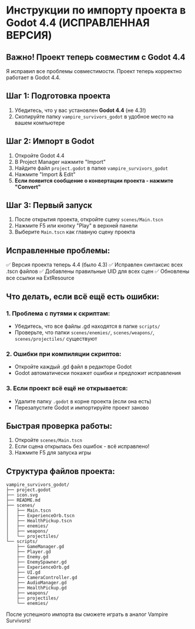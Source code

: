 # Инструкции по импорту проекта в Godot 4.4 (ИСПРАВЛЕННАЯ ВЕРСИЯ)

## Важно! Проект теперь совместим с Godot 4.4

Я исправил все проблемы совместимости. Проект теперь корректно работает в Godot 4.4.

## Шаг 1: Подготовка проекта
1. Убедитесь, что у вас установлен **Godot 4.4** (не 4.3!)
2. Скопируйте папку `vampire_survivors_godot` в удобное место на вашем компьютере

## Шаг 2: Импорт в Godot
1. Откройте Godot 4.4
2. В Project Manager нажмите "Import"
3. Найдите файл `project.godot` в папке `vampire_survivors_godot`
4. Нажмите "Import & Edit"
5. **Если появится сообщение о конвертации проекта - нажмите "Convert"**

## Шаг 3: Первый запуск
1. После открытия проекта, откройте сцену `scenes/Main.tscn`
2. Нажмите F5 или кнопку "Play" в верхней панели
3. Выберите `Main.tscn` как главную сцену проекта

## Исправленные проблемы:
✅ Версия проекта теперь 4.4 (было 4.3)
✅ Исправлен синтаксис всех .tscn файлов
✅ Добавлены правильные UID для всех сцен
✅ Обновлены все ссылки на ExtResource

## Что делать, если всё ещё есть ошибки:

### 1. Проблема с путями к скриптам:
- Убедитесь, что все файлы .gd находятся в папке `scripts/`
- Проверьте, что папки `scenes/enemies/`, `scenes/weapons/`, `scenes/projectiles/` существуют

### 2. Ошибки при компиляции скриптов:
- Откройте каждый .gd файл в редакторе Godot
- Godot автоматически покажет ошибки и предложит исправления

### 3. Если проект всё ещё не открывается:
- Удалите папку `.godot` в корне проекта (если она есть)  
- Перезапустите Godot и импортируйте проект заново

## Быстрая проверка работы:
1. Откройте `scenes/Main.tscn`
2. Если сцена открылась без ошибок - всё исправлено!
3. Нажмите F5 для запуска игры

## Структура файлов проекта:
```
vampire_survivors_godot/
├── project.godot
├── icon.svg
├── README.md
├── scenes/
│   ├── Main.tscn
│   ├── ExperienceOrb.tscn
│   ├── HealthPickup.tscn
│   ├── enemies/
│   ├── weapons/
│   └── projectiles/
└── scripts/
    ├── GameManager.gd
    ├── Player.gd
    ├── Enemy.gd
    ├── EnemySpawner.gd
    ├── ExperienceOrb.gd
    ├── UI.gd
    ├── CameraController.gd
    ├── AudioManager.gd
    ├── HealthPickup.gd
    ├── weapons/
    ├── projectiles/
    └── enemies/
```

После успешного импорта вы сможете играть в аналог Vampire Survivors!